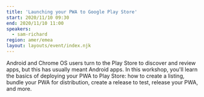 ```yaml
---
title: 'Launching your PWA to Google Play Store'
start: 2020/11/10 09:30
end: 2020/11/10 11:00
speakers:
  - sam-richard
region: amer/emea
layout: layouts/event/index.njk
---
```


Android and Chrome OS users turn to the Play Store to discover and review apps, but this has usually meant Android apps. In this workshop, you'll learn the basics of deploying your PWA to Play Store: how to create a listing, bundle your PWA for distribution, create a release to test, release your PWA, and more.
